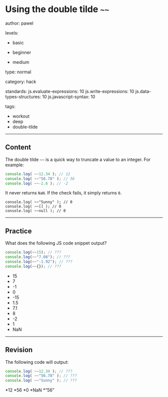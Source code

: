 # Using the double tilde `~~`
author: pawel

levels:

  - basic

  - beginner

  - medium

type: normal

category: hack

standards:
  js.evaluate-expressions: 10
  js.write-expressions: 10
  js.data-types-structures: 10
  js.javascript-syntax: 10

tags:
  - workout
  - deep
  - double-tilde

---
## Content

The double tilde `~~` is a quick way to truncate a value to an integer. For example:

```javascript
console.log( ~~12.34 ); // 12
console.log( ~~"56.78" ); // 56
console.log( ~~-2.6 ); // -2
```
It never returns `NaN`. If the check fails, it simply returns `0`.

```
console.log( ~~"Sunny" ); // 0
console.log( ~~[] ); // 0
console.log( ~~null ); // 0
```

---
## Practice

What does the following JS code snippet output?

```javascript
console.log(~~15); // ???
console.log(~~"7.08"); // ???
console.log(~~"-1.92"); // ???
console.log(~~{}); // ???
```

* 15
* 7
* -1
* 0
* -15
* 1.5
* 7.1
* 8
* -2
* 1
* NaN

---
## Revision

The following code will output:

```js
console.log( ~~12.34 ); // ???
console.log( ~~"56.78" ); // ???
console.log( ~~"Sunny" ); // ???
```

*12
*56
*0
*NaN
*”56”
